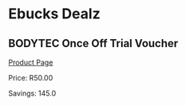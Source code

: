 
# Ebucks Dealz
## BODYTEC Once Off Trial Voucher
[Product Page](https://www.ebucks.com/web/shop/productSelected.do?prodId=259207015&catId=227677169)

Price: R50.00

Savings: 145.0


	